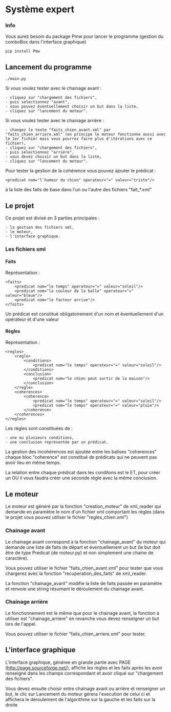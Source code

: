 # Système expert

### Info

Vous aurez besoin du package Pmw pour lancer le programme (gestion du comboBox dans l'interface graphique)

	pip install Pmw

## Lancement du programme

	./main.py

Si vous voulez tester avec le chainage avant : 

	- cliquez sur "chargement des fichiers",
	- puis selectionnez "avant",
	- vous pouvez éventuellement choisir un but dans la liste,
	- cliquez sur "lancement du moteur".

Si vous voulez tester avec le chainage arrière : 
	
	- changez le texte "faits_chien_avant.xml" par "faits_chien_arriere.xml" (en principe le moteur fonctionne aussi avec le 1er fichier mais vous pourrez faire plus d'itérations avec ce fichier),
	- cliquez sur "chargement des fichiers",
	- puis selectionnez "arrière",
	- vous devez choisir un but dans la liste,
	- cliquez sur "lancement du moteur".

Pour tester la gestion de la cohérence vous pouvez ajouter le prédicat :
	
	<predicat nom="l'humeur du chien" operateur="=" valeur="triste"/>

à la liste des faits de base dans l'un ou l'autre des fichiers "fait_*.xml"

## Le projet

Ce projet est divisé en 3 parties principales :

	- la gestion des fichiers xml,
	- le moteur,
	- l'interface graphique.

### Les fichiers xml

#### Faits

Représentation :

	<faits>
		<predicat nom="le temps" operateur="=" valeur="soleil"/>
		<predicat nom="la couleur de la balle" operateur="=" valeur="bleue"/>
		<predicat nom="le facteur arrive"/>
	</faits>

Un prédicat est constitué obligatoirement d'un nom et éventuellement d'un opérateur et d'une valeur

#### Règles

Représentation :

	<regles>
		<regle>
			<conditions>
				<predicat nom="le temps" operateur="=" valeur="soleil"/>
			</conditions>
			<conclusion>
				<predicat nom="le chien peut sortir de la maison"/>
			</conclusion>
		</regle>
		<coherences>
			<coherence>
				<predicat nom="le temps" operateur="=" valeur="soleil"/>
				<predicat nom="le temps" operateur="=" valeur="pluie"/>
			</coherence>
		</coherences>
	</regles>

Les règles sont constituées de :

	- une ou plusieurs conditions,
	- une conclusion représentée par un prédicat.

La gestion des incohérences est ajoutée entre les balises "coherences" chaque bloc "coherence" est constitué de prédicats qui ne peuvent pas avoir lieu en même temps.

La relation entre chaque prédicat dans les conditons est le ET, pour créer un OU il vous faudra créer une seconde règle avec la même conclusion.

## Le moteur

Le moteur est généré par la fonction "creation_moteur" de xml_reader qui demande en paramètre le nom d'un fichier xml comportant les règles (dans le projet vous pouvez utiliser le fichier "regles_chien.xml")

### Chainage avant

Le chainage avant correspond à la fonction "chainage_avant" du moteur qui demande une liste de faits de départ et éventuellement un but (le but doit être de type Predicat (de moteur.py) et non simplement une chaine de caractère).

Vous pouvez utiliser le fichier "faits_chien_avant.xml" pour tester que vous chargerez avec la fonction "recuperation_des_faits" de xml_reader.

La fonction "chainage_avant" modifie la liste de faits passée en paramètre et  renvoie une string résumant le déroulement du chainage avant.

### Chainage arrière

Le fonctionnement est le même que pour le chainage avant, la fonction à utiliser est "chainage_arriere" en revanche vous devez renseigner un but lors de l'appel.

Vous pouvez utiliser le fichier "faits_chien_arriere.xml" pour tester.

## L'interface graphique

L'interface graphique, généree en grande partie avec PAGE (http://page.sourceforge.net/), affiche les règles et les faits après les avoir renseigné dans les champs correspondant et avoir cliqué sur "chargement des fichiers".

Vous devez ensuite choisir entre chainage avant ou arrière et renseigner un but, le clic sur Lancement du moteur gérera l'execution de celui ci et affichera le déroulement de l'algorithme sur la gauche et les faits sur la droite
